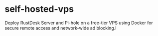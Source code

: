 # self-hosted-vps
Deploy RustDesk Server and Pi-hole on a free-tier VPS using Docker for secure remote access and network-wide ad blocking.I
